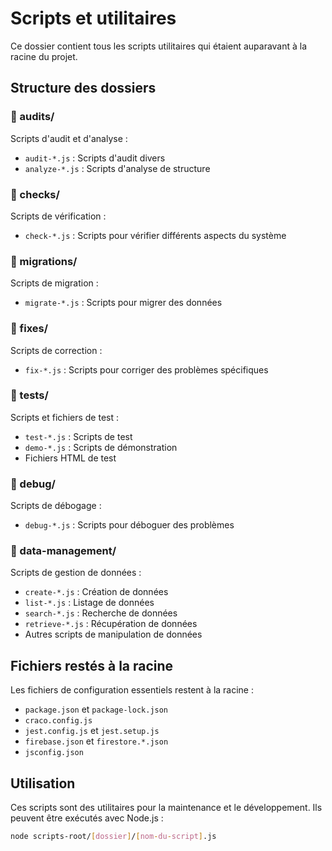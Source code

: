 # Scripts et utilitaires

Ce dossier contient tous les scripts utilitaires qui étaient auparavant à la racine du projet.

## Structure des dossiers

### 📁 audits/
Scripts d'audit et d'analyse :
- `audit-*.js` : Scripts d'audit divers
- `analyze-*.js` : Scripts d'analyse de structure

### 📁 checks/
Scripts de vérification :
- `check-*.js` : Scripts pour vérifier différents aspects du système

### 📁 migrations/
Scripts de migration :
- `migrate-*.js` : Scripts pour migrer des données

### 📁 fixes/
Scripts de correction :
- `fix-*.js` : Scripts pour corriger des problèmes spécifiques

### 📁 tests/
Scripts et fichiers de test :
- `test-*.js` : Scripts de test
- `demo-*.js` : Scripts de démonstration
- Fichiers HTML de test

### 📁 debug/
Scripts de débogage :
- `debug-*.js` : Scripts pour déboguer des problèmes

### 📁 data-management/
Scripts de gestion de données :
- `create-*.js` : Création de données
- `list-*.js` : Listage de données
- `search-*.js` : Recherche de données
- `retrieve-*.js` : Récupération de données
- Autres scripts de manipulation de données

## Fichiers restés à la racine

Les fichiers de configuration essentiels restent à la racine :
- `package.json` et `package-lock.json`
- `craco.config.js`
- `jest.config.js` et `jest.setup.js`
- `firebase.json` et `firestore.*.json`
- `jsconfig.json`

## Utilisation

Ces scripts sont des utilitaires pour la maintenance et le développement. Ils peuvent être exécutés avec Node.js :

```bash
node scripts-root/[dossier]/[nom-du-script].js
```